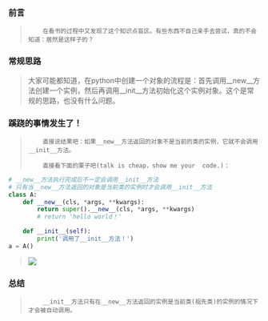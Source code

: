 
<BlogInfo id="766" title="python中__init__真的会在__new__完成后执行吗？" author="白日梦想猿" pv=0 read_times=0 pre_cost_time="30" category="《流畅的python》" tag_list="['笔记']" create_time="2022.07.15 14:48:46.107470" update_time="2022.09.03 10:16:24" />

### 前言

>         在看书的过程中又发现了这个知识点盲区。有些东西不自己亲手去尝试，真的不会知道：居然是这样子的？

### 常规思路

>
> 大家可能都知道，在python中创建一个对象的流程是：首先调用__new__方法创建一个实例，然后再调用__init__方法初始化这个实例对象。这个是常规的思路，也没有什么问题。

### 蹊跷的事情发生了！

>         直接说结果吧：如果__new__方法返回的对象不是当前的类的实例，它就不会调用__init__方法。
>
>         直接看下面的栗子吧(talk is cheap，show me your  code.)：
>

```python
# __new__方法执行完成后不一定会调用__init__方法
# 只有当__new__方法返回的对象是当前类的实例时才会调用__init__方法
class A:
    def __new__(cls, *args, **kwargs):
        return super().__new__(cls, *args, **kwargs)
        # return 'hello world！'

    def __init__(self):
        print('调用了__init__方法！')
a = A()
```

>
> ![](https://img-blog.csdnimg.cn/219a8f245c4544e58fae72ef2da89d3c.png)
>
>  

### 总结

>         __init__方法只有在__new__方法返回的实例是当前类(祖先类)的实例的情况下才会被自动调用。


